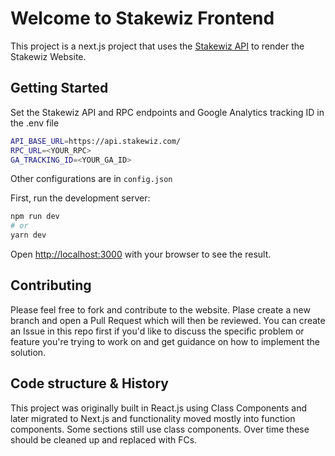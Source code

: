 # Welcome to Stakewiz Frontend

This project is a next.js project that uses the [Stakewiz API](https://docs.stakewiz.com) to render the Stakewiz Website.

## Getting Started

Set the Stakewiz API and RPC endpoints and Google Analytics tracking ID in the .env file 
```bash
API_BASE_URL=https://api.stakewiz.com/
RPC_URL=<YOUR_RPC>
GA_TRACKING_ID=<YOUR_GA_ID>
```

Other configurations are in `config.json`

First, run the development server:

```bash
npm run dev
# or
yarn dev
```

Open [http://localhost:3000](http://localhost:3000) with your browser to see the result.

## Contributing

Please feel free to fork and contribute to the website. Plase create a new branch and open a Pull Request which will then be reviewed. You can create an Issue in this repo first if you'd like to discuss the specific problem or feature you're trying to work on and get guidance on how to implement the solution.


## Code structure & History

This project was originally built in React.js using Class Components and later migrated to Next.js and functionality moved mostly into function components. Some sections still use class components. Over time these should be cleaned up and replaced with FCs.